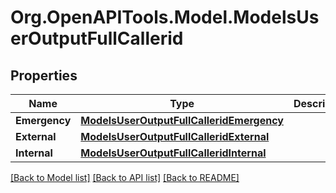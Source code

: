 # Org.OpenAPITools.Model.ModelsUserOutputFullCallerid

## Properties

Name | Type | Description | Notes
------------ | ------------- | ------------- | -------------
**Emergency** | [**ModelsUserOutputFullCalleridEmergency**](ModelsUserOutputFullCalleridEmergency.md) |  | [optional] 
**External** | [**ModelsUserOutputFullCalleridExternal**](ModelsUserOutputFullCalleridExternal.md) |  | [optional] 
**Internal** | [**ModelsUserOutputFullCalleridInternal**](ModelsUserOutputFullCalleridInternal.md) |  | [optional] 

[[Back to Model list]](../README.md#documentation-for-models) [[Back to API list]](../README.md#documentation-for-api-endpoints) [[Back to README]](../README.md)

